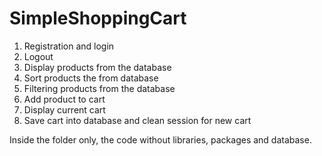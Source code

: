 # SimpleShoppingCart
1. Registration and login
2. Logout
3. Display products from the database
4. Sort products the from database
5. Filtering products from the database
6. Add product to cart
7. Display current cart
8. Save cart into database and clean session for new cart

Inside the folder only, the code without libraries, packages and database.
